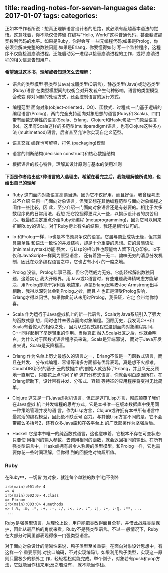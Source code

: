 title: reading-notes-for-seven-languages
date: 2017-01-07
tags:
categories:
---


正如本书作者所说：想真正理解语言设计者的思路，就必须有超越基本语法的觉悟。这意味着，你不能仅仅停留 在编写“Hello, World”这种普通代码，甚至斐波那契数列代码的水平。如果是Ruby，你得会写 一些元编程代码;如果是Prolog，你必须会解决完整的数独问题;如果是Erlang，你要懂得如何 写一个监控程序，这程序不仅能检测崩溃进程，还能启动另一进程以接替崩溃进程的工作，或将 崩溃进程的相关信息告知用户。



#### 希望通过这本书，理解或者知道怎么去理解：

* 语言的类型模型
强类型(Java)或弱类型(C语言)，静态类型(Java)或动态类型(Ruby)语言
在类型模型间的权衡会对开发者产生何种影响。语言的类型模型会改变 你对问题的处理方式，还会控制语言的运行方式。

* 编程范型
面向对象(object-oriented，OO)、函数式、过程式
一门基于逻辑的编程语言(Prolog)、两门完全支持面向对象思想的语言(Ruby和 Scala)、四门带有函数式特性的语言(Scala、Erlang、Clojure和Haskell)及一门原型语言
(Io)。这里有Scala这样的多范型(multiparadigm)语言，也有Clojure这种多方法 (multimethod)语言，后者甚至允许你实现自定义范型。

* 语言交互
编译也可解释，打包 (packaging)模型

* 语言的判断结构(decision construct)和核心数据结构

* 根据语言的核心特性，理解其设计原则与基本的使用准则


#### 下面是作者给出这7种语言的入选理由，希望在看完之后，我能理解他所说的，也给出自己的理解

* Ruby
这门面向对象语言高票当选，因为它不仅好用，而且好读。我曾经考虑过不介绍 任何一门面向对象语言，但我又想在其他编程范型与面向对象编程之间作一些比较，因 此，至少介绍一门面向对象语言还是有必要的。相比于大多数程序员的日常用法，我想 把它挖掘得更深入一些，以揭示设计者的良苦用心。我最终决定重点介绍Ruby元编程 (metaprogramming)，因为它可以用来扩展Ruby的语法。对于Ruby榜上有名的结果，我还是相当认可的。

* Io
和Prolog一样，Io也是本书颇具争议的语言。它虽与商业成功无缘，但其兼具简单性
和语法一致性的并发结构，却是十分重要的思想。它的最简语法(minimal syntax)功能 强大，与Lisp的相似性也颇能给人留下几分印象。Io不仅和JavaScript一样同为原型语言， 还有着独一无二、韵味无穷的消息分发机制，因此在众多编程语言之中，它也占有小小 的一席之地。

* Prolog
没错，Prolog年事已高，但它仍然威力无穷。它能轻松解出数独问题，这着实让 我大开眼界。用Java或C语言时，有些难题我殚精竭虑方能解决，用Prolog却能干净利落 地搞定。承蒙Erlang发明者Joe Armstrong出手相助，我得以深刻体会到Prolog之妙，而且 4 也正是深受Prolog影响，Erlang才得以问世。如果你此前从未用过Prolog，我保证，它定 会带给你惊喜。

* Scala
作为运行于Java虚拟机上的新一代语言，Scala为Java系统引入了强大的函数式思 想，同时也并未丢弃面向对象编程。回顾历史，我发现C++和Scala有着惊人的相似之处， 因为从过程式编程过渡到面向对象编程期间，C++同样起到了举足轻重的作用。当你真正 融入Scala社区之后，你就会明白，为什么对于函数式语言程序员来说，Scala是异端邪说， 而对于Java开发者来说，Scala是天降福音。

* Erlang
作为名单上历史最悠久的语言之一，Erlang不仅是一门函数式语言，而且在并发、 分布式编程、容错等诸多方面都有优异表现，真是想不火都难。CouchDB(新兴的基于 云的数据库)的创始人就选择了Erlang，并且义无反顾地一直用它，只要花上点时间了解 这门分布式语言，你就会明白原因所在。在Erlang帮助下，设计带有并发、分布式、容错 等特征的应用程序将变得无比简单。

* Clojure
这又是一门Java虚拟机语言，但正是这门Lisp方言，彻底颠覆了我们在Java虚拟 机上并发编程的思考方式。它是本书唯一在版本数据库中使用同一种策略管理并发的语 言。作为Lisp方言，Clojure或许拥有本书所有语言中最灵活的编程模型，因此绝不缺乏号 召力。与其他Lisp方言不同的是，它不会带那么多括号2，还有众多Java库和在各平台上 的广泛部署作为坚强后盾。

* Haskell
它是本书唯一的纯函数式语言，这也意味着，它根本不存在可变状态:只要使 用相同的输入参数，去调用相同的函数，就会返回相同的输出。在所有强类型语言中， Haskell拥有最令人称羡的类型模型。和Prolog一样，它也需要你花一些时间理解，但你得 到的回报绝对物超所值。


### Ruby
在Ruby中，一切皆 为对象，就连每个单独的数字1也不例外

    irb(main):001:0> 4
    => 4
    irb(main):002:0> 4.class
    => Fixnum
    irb(main):003:0> 4.methods
    => [:%, :&, :*, :+, :-, :/, :<, :>, :^, :|, :~, :-@, :**, ...
     ...

Ruby是强类型语言，从理论上说，用户能把类改得面目全非，并借此战胜类型保护，因此从最严格的角度来看，Ruby不是强类型语言。不过一 般情况下，Ruby在大部分时间里都表现得像一门强类型语言。

对于面向对象设计的清晰性来说，鸭子类型至关重要。在面向对象设计思想中，有这样一个 重要原则:对接口编码，不对实现编码1。如果利用鸭子类型，实现这一原则只需极少的额外工 作，轻轻松松就能完成。举个例子，对象若有push和pop方法，它就能当作栈来用;反之若没有， 就不能当作栈。




